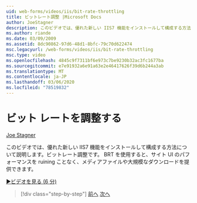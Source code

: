 ```yaml
---
uid: web-forms/videos/iis/bit-rate-throttling
title: ビットレート調整 |Microsoft Docs
author: JoeStagner
description: このビデオでは、優れた新しい IIS7 機能をインストールして構成する方法について説明します。ビットレート調整です。 BRT を使用すると、メディアファイルや大規模なダウンロードを提供できます。
ms.author: riande
ms.date: 03/09/2009
ms.assetid: 8dc90862-97d6-48d1-8bfc-79c70d622474
msc.legacyurl: /web-forms/videos/iis/bit-rate-throttling
msc.type: video
ms.openlocfilehash: 4845c9f7311bf6e973c7be9230b32ac3fc1677ba
ms.sourcegitcommit: e7e91932a6e91a63e2e46417626f39d6b244a3ab
ms.translationtype: MT
ms.contentlocale: ja-JP
ms.lasthandoff: 03/06/2020
ms.locfileid: "78519832"
---
```

# <a name="bit-rate-throttling"></a>ビット レートを調整する

[Joe Stagner](https://github.com/JoeStagner)

このビデオでは、優れた新しい IIS7 機能をインストールして構成する方法について説明します。ビットレート調整です。 BRT を使用すると、サイト UI のパフォーマンスを ruining ことなく、メディアファイルや大規模なダウンロードを提供できます。

[&#9654;ビデオを見る (6 分)](https://channel9.msdn.com/Blogs/ASP-NET-Site-Videos/bit-rate-throttling)

> [!div class="step-by-step"]
> [前へ](installing-ftp7.md)
> [次へ](iis7-playlists.md)
